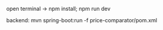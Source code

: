 open terminal -> npm install; npm run dev

backend: mvn spring-boot:run -f price-comparator/pom.xml

